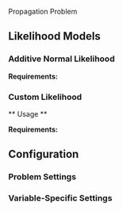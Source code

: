 Propagation Problem

## Likelihood Models

### Additive Normal Likelihood


**Requirements:**

### Custom Likelihood

** Usage **

**Requirements:**


## Configuration

### Problem Settings

### Variable-Specific Settings
